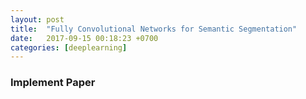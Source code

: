 ```yaml
---
layout: post
title:  "Fully Convolutional Networks for Semantic Segmentation"
date:   2017-09-15 00:18:23 +0700
categories: [deeplearning]
---
```


### Implement Paper
